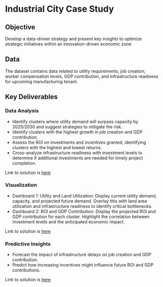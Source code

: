 # Industrial City Case Study

## Objective
Develop a data-driven strategy and present key insights to optimize strategic initiatives within an innovation-driven economic zone

## Data
The dataset contains data related to utility requirements, job creation, worker compensation levels, GDP contribution, and infrastructure readiness for upcoming manufacturing tenant.

## Key Deliverables

### Data Analysis

- Identify clusters where utility demand will surpass capacity by 2025/2030 and suggest strategies to mitigate the risk.
- Identify clusters with the highest growth in job creation and GDP contribution.
- Assess the ROI on investments and incentives granted, identifying clusters with the highest and lowest returns.
- Cross-analyze infrastructure readiness with investment levels to determine if additional investments are needed for timely project completion.

Link to solution is [here](https://github.com/Harshinii/Industrial-City-Case-Study/tree/main/Data%20Analysis)

### Visualization

- Dashboard 1: Utility and Land Utilization: Display current utility demand, capacity, and projected future demand. Overlay this with land area utilization and infrastructure readiness to identify critical bottlenecks.
- Dashboard 2: ROI and GDP Contribution: Display the projected ROI and GDP contribution for each cluster. Highlight the correlation between investment levels and the anticipated economic impact.

Link to solution is [here](https://github.com/Harshinii/Industrial-City-Case-Study/tree/main/Data%20Visualization)

### Predictive Insights

- Forecast the impact of infrastructure delays on job creation and GDP contribution.
- Predict how increasing incentives might influence future ROI and GDP contributions.

Link to solution is [here](https://github.com/Harshinii/Industrial-City-Case-Study/tree/main/Predictive%20Insights)

